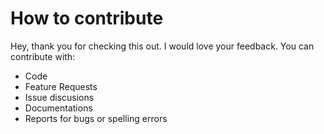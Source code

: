 # How to contribute

Hey, thank you for checking this out. I would love your feedback. You can
contribute with:

- Code
- Feature Requests
- Issue discusions
- Documentations
- Reports for bugs or spelling errors

